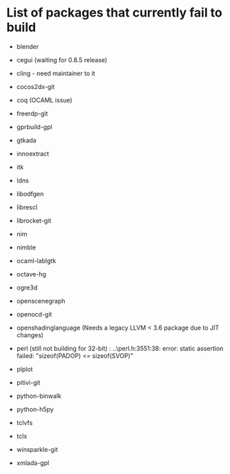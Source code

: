 List of packages that currently fail to build
=============================================

- blender

- cegui (waiting for 0.8.5 release)

- cling - need maintainer to it

- cocos2dx-git

- coq (OCAML issue)

- freerdp-git

- gprbuild-gpl

- gtkada

- innoextract

- itk

- ldns

- libodfgen

- librescl

- librocket-git

- nim

- nimble

- ocaml-lablgtk

- octave-hg

- ogre3d

- openscenegraph

- openocd-git

- openshadinglanguage (Needs a legacy LLVM < 3.6 package due to JIT changes)

- perl (still not building for 32-bit) : ..\perl.h:3551:38: error: static assertion failed: "sizeof(PADOP) <= sizeof(SVOP)"

- plplot

- pitivi-git

- python-binwalk

- python-h5py

- tclvfs

- tclx

- winsparkle-git

- xmlada-gpl
